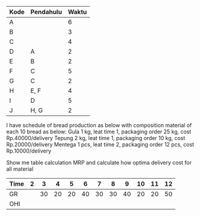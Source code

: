 | Kode | Pendahulu | Waktu |
| ---- | --------- | ----- |
| A    |           | 6     |
| B    |           | 3     |
| C    |           | 4     |
| D    | A         | 2     |
| E    | B         | 2     |
| F    | C         | 5     |
| G    | C         | 2     |
| H    | E, F      | 4     |
| I    | D         | 5     |
| J    | H, G      | 2     |


I have schedule of bread production as below
with composition material of each 10 bread as below:
Gula 1 kg, leat time 1, packaging order 25 kg, cost Rp.40000/delivery
Tepung 2 kg, leat time 1, packaging order 10 kg, cost Rp.20000/delivery
Mentega 1 pcs, leat time 2, packaging order 12 pcs, cost Rp.10000/delivery

Show me table calculation MRP and calculate how optima delivery  cost for all material


| Time | 2   | 3   | 4   | 5   | 6   | 7   | 8   | 9   | 10  | 11  | 12  |
| ---- | --- | --- | --- | --- | --- | --- | --- | --- | --- | --- | --- |
| GR   |     | 30  | 20  | 20  | 40  | 30  | 30  | 40  | 20  | 20  | 50  |
| OHI  |     |     |     |     |     |     |     |     |     |     |     |

